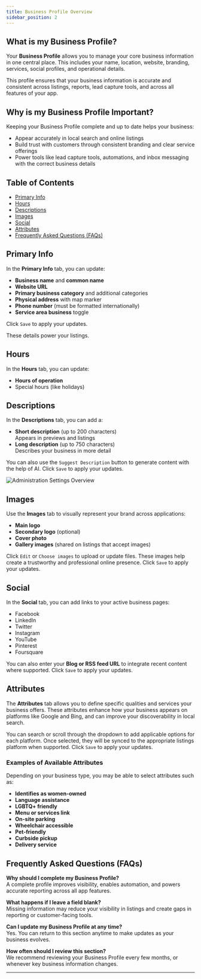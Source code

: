 ```yaml
---
title: Business Profile Overview
sidebar_position: 2
---
```

## What is my Business Profile?
Your **Business Profile** allows you to manage your core business information in one central place. This includes your name, location, website, branding, services, social profiles, and operational details.

This profile ensures that your business information is accurate and consistent across listings, reports, lead capture tools, and across all features of your app.

## Why is my Business Profile Important?
Keeping your Business Profile complete and up to date helps your business:
- Appear accurately in local search and online listings
- Build trust with customers through consistent branding and clear service offerings
- Power tools like lead capture tools, automations, and inbox messaging with the correct business details

## Table of Contents
- [Primary Info](#primary-info)
- [Hours](#hours)
- [Descriptions](#descriptions)
- [Images](#images)
- [Social](#social)
- [Attributes](#attributes)
- [Frequently Asked Questions (FAQs)](#frequently-asked-questions-faqs)

## Primary Info
In the **Primary Info** tab, you can update:

- **Business name** and **common name**
- **Website URL**
- **Primary business category** and additional categories
- **Physical address** with map marker
- **Phone number** (must be formatted internationally)
- **Service area business** toggle

Click `Save` to apply your updates.

These details power your listings. 

## Hours
In the **Hours** tab, you can update:

- **Hours of operation**
- Special hours (like holidays)

## Descriptions
In the **Descriptions** tab, you can add a:

- **Short description** (up to 200 characters)  
  Appears in previews and listings  
- **Long description** (up to 750 characters)  
  Describes your business in more detail  

You can also use the `Suggest Description` button to generate content with the help of AI. Click `Save` to apply your updates.

![Administration Settings Overview](/img/administration/administration_descriptions.png)

## Images
Use the **Images** tab to visually represent your brand across applications:

- **Main logo**
- **Secondary logo** (optional)
- **Cover photo**
- **Gallery images** (shared on listings that accept images)

Click `Edit` or `Choose images` to upload or update files. These images help create a trustworthy and professional online presence. Click `Save` to apply your updates.

## Social
In the **Social** tab, you can add links to your active business pages:

- Facebook  
- LinkedIn  
- Twitter  
- Instagram  
- YouTube  
- Pinterest  
- Foursquare  

You can also enter your **Blog or RSS feed URL** to integrate recent content where supported. Click `Save` to apply your updates.

## Attributes

The **Attributes** tab allows you to define specific qualities and services your business offers. These attributes enhance how your business appears on platforms like Google and Bing, and can improve your discoverability in local search.

You can search or scroll through the dropdown to add applicable options for each platform. Once selected, they will be synced to the appropriate listings platform when supported. Click `Save` to apply your updates.

### Examples of Available Attributes

Depending on your business type, you may be able to select attributes such as:

- **Identifies as women-owned**
- **Language assistance**
- **LGBTQ+ friendly**
- **Menu or services link**
- **On-site parking**
- **Wheelchair accessible**
- **Pet-friendly**
- **Curbside pickup**
- **Delivery service**


## Frequently Asked Questions (FAQs)

**Why should I complete my Business Profile?**  
A complete profile improves visibility, enables automation, and powers accurate reporting across all app features.

**What happens if I leave a field blank?**  
Missing information may reduce your visibility in listings and create gaps in reporting or customer-facing tools.

**Can I update my Business Profile at any time?**  
Yes. You can return to this section anytime to make updates as your business evolves.

**How often should I review this section?**  
We recommend reviewing your Business Profile every few months, or whenever key business information changes.

---
